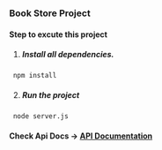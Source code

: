 ### Book Store Project

#### Step to excute this project

1.  ##### Install all dependencies.
` npm install`

2. ##### Run the project
` node server.js`


#### Check Api Docs -> [API Documentation](https://github.com/devdilip/book-store-node/blob/master/documentation/api-doc.md "API Documentation")